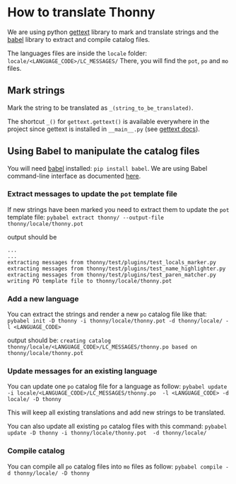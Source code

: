 # How to translate Thonny

We are using python [gettext](https://docs.python.org/3/library/gettext.html) library to mark and translate strings and the  [babel](http://babel.pocoo.org/en/latest/) library to extract and compile catalog files.

The languages files are inside the `locale` folder: `locale/<LANGUAGE_CODE>/LC_MESSAGES/`
There, you will find the `pot`, `po` and `mo` files.


## Mark strings
Mark the string to be translated as `_(string_to_be_translated)`.

The shortcut `_()` for `gettext.gettext()` is available everywhere in the project since gettext is installed in `__main__.py` (see [gettext docs](https://docs.python.org/3/library/gettext.html#localizing-your-application)).

## Using Babel to manipulate the catalog files
You will need [babel](http://babel.pocoo.org/en/latest/) installed: `pip install babel`.
We are using Babel command-line interface as documented [here](http://babel.pocoo.org/en/latest/cmdline.html).


### Extract messages to update the `pot` template file
If new strings have been marked you need to extract them to update the `pot` template file:
`pybabel extract thonny/ --output-file thonny/locale/thonny.pot`

output should be
```
...
...
extracting messages from thonny/test/plugins/test_locals_marker.py
extracting messages from thonny/test/plugins/test_name_highlighter.py
extracting messages from thonny/test/plugins/test_paren_matcher.py
writing PO template file to thonny/locale/thonny.pot
```

### Add a new language
You can extract the strings and render a new `po` catalog file like that:
`pybabel init -D thonny -i thonny/locale/thonny.pot -d thonny/locale/ -l <LANGUAGE_CODE>`

output should be:
`creating catalog thonny/locale/<LANGUAGE_CODE>/LC_MESSAGES/thonny.po based on thonny/locale/thonny.pot`


### Update messages for an existing language
You can update one `po` catalog file for a language as follow:
`pybabel update -i locale/<LANGUAGE_CODE>/LC_MESSAGES/thonny.po  -l <LANGUAGE_CODE> -d locale/ -D thonny`

This will keep all existing translations and add new strings to be translated.


You can also update all existing `po` catalog files with this command:
`pybabel update -D thonny -i thonny/locale/thonny.pot  -d thonny/locale/`

### Compile catalog
You can compile all `po` catalog files into `mo` files as follow:
`pybabel compile -d thonny/locale/ -D thonny`
